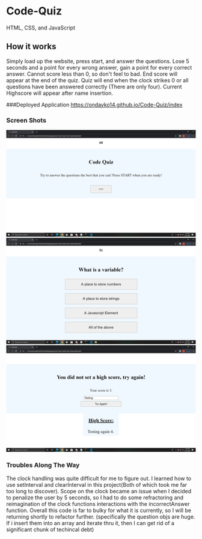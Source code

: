 # Code-Quiz
HTML, CSS, and JavaScript

## How it works
Simply load up the website, press start, and answer the questions. Lose 5 seconds and a point for every wrong answer, gain a point for every correct answer. Cannot score less than 0, so don't feel to bad. End score will appear at the end of the quiz. Quiz will end when the clock strikes 0 or all questions have been answered correctly (There are only four). Current Highscore will appear after name insertion.

###Deployed Application
https://ondayko14.github.io/Code-Quiz/index

### Screen Shots

![Opening page says Code Quiz with a button that says start.](/assets/imgs/Screenshot1.png)
![List of four questions is displayed and a timer](/assets/imgs/Screenshot2.png)
![End screen with a New High Score message and a display of the current leader](/assets/imgs/Screenshot3.png)

### Troubles Along The Way
The clock handling was quite difficult for me to figure out. I learned how to use setInterval and clearInterval in this project(Both of which took me far too long to discover). Scope on the clock became an issue when I decided to penalize the user by 5 seconds, so I had to do some refractoring and reimagination of the clock functions interactions with the incorrectAnswer function. Overall this code is far to bulky for what it is currently, so I will be returning shortly to refactor further. (specifically the question objs are huge. If i insert them into an array and iterate thru it, then I can get rid of a significant chunk of techincal debt)

